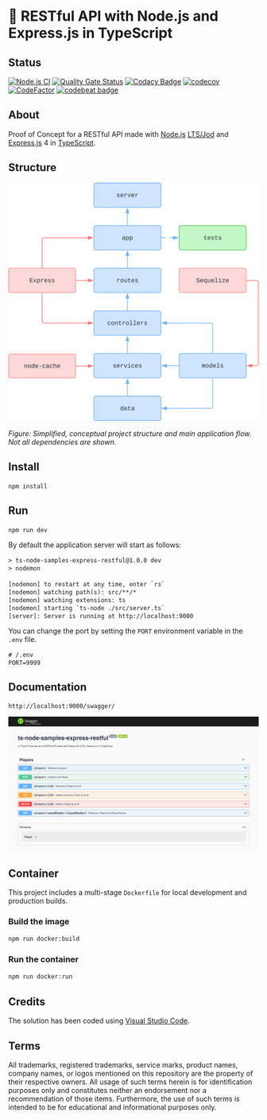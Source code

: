 # 🧪 RESTful API with Node.js and Express.js in TypeScript

## Status

[![Node.js CI](https://github.com/nanotaboada/ts-node-samples-express-restful/actions/workflows/node.js.yml/badge.svg)](https://github.com/nanotaboada/ts-node-samples-express-restful/actions/workflows/node.js.yml)
[![Quality Gate Status](https://sonarcloud.io/api/project_badges/measure?project=nanotaboada_ts-node-samples-express-restful&metric=alert_status)](https://sonarcloud.io/summary/new_code?id=nanotaboada_ts-node-samples-express-restful)
[![Codacy Badge](https://app.codacy.com/project/badge/Grade/c845d2bc280d4840a86a56a91407cea7)](https://app.codacy.com/gh/nanotaboada/ts-node-samples-express-restful/dashboard?utm_source=gh&utm_medium=referral&utm_content=&utm_campaign=Badge_grade)
[![codecov](https://codecov.io/gh/nanotaboada/ts-node-samples-express-restful/graph/badge.svg?token=VxKaWl2DfD)](https://codecov.io/gh/nanotaboada/ts-node-samples-express-restful)
[![CodeFactor](https://www.codefactor.io/repository/github/nanotaboada/ts-node-samples-express-restful/badge)](https://www.codefactor.io/repository/github/nanotaboada/ts-node-samples-express-restful)
[![codebeat badge](https://codebeat.co/badges/7649d30a-da43-4ef5-aa82-cd9e40dc0c55)](https://codebeat.co/projects/github-com-nanotaboada-ts-node-samples-express-restful-master)

## About

Proof of Concept for a RESTful API made with [Node.js](https://nodejs.org/) [LTS/Jod](https://nodejs.org/en/blog/release/v22.11.0) and [Express.js](https://expressjs.com/) 4 in [TypeScript](https://www.typescriptlang.org/).

## Structure

![Simplified, conceptual project structure and main application flow](assets/images/structure.svg)

_Figure: Simplified, conceptual project structure and main application flow. Not all dependencies are shown._

## Install

```console
npm install
```

## Run

```console
npm run dev
```

By default the application server will start as follows:

```console
> ts-node-samples-express-restful@1.0.0 dev
> nodemon

[nodemon] to restart at any time, enter `rs`
[nodemon] watching path(s): src/**/*
[nodemon] watching extensions: ts
[nodemon] starting `ts-node ./src/server.ts`
[server]: Server is running at http://localhost:9000
```

You can change the port by setting the `PORT` environment variable in the `.env` file.

```console
# /.env
PORT=9999
```

## Documentation

```console
http://localhost:9000/swagger/
```

![API Documentation](assets/images/swagger.png)

## Container

This project includes a multi-stage `Dockerfile` for local development and production builds.

### Build the image

```bash
npm run docker:build
```

### Run the container

```bash
npm run docker:run
```

## Credits

The solution has been coded using [Visual Studio Code](https://code.visualstudio.com/).

## Terms

All trademarks, registered trademarks, service marks, product names, company names, or logos mentioned on this repository are the property of their respective owners. All usage of such terms herein is for identification purposes only and constitutes neither an endorsement nor a recommendation of those items. Furthermore, the use of such terms is intended to be for educational and informational purposes only.
